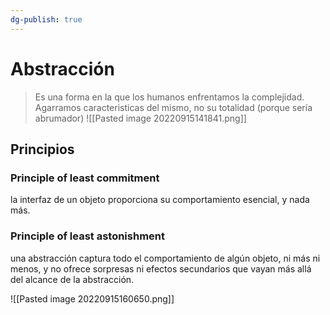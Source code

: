 ```yaml
---
dg-publish: true
---
```

# Abstracción
> Es una forma en la que los humanos enfrentamos la complejidad. Agarramos caracteristicas del mismo, no su totalidad (porque sería abrumador)
![[Pasted image 20220915141841.png]]

## Principios

### Principle of least commitment
la interfaz de un objeto proporciona su comportamiento esencial, y nada más.

### Principle of least astonishment
una abstracción captura todo el comportamiento de algún objeto, ni más ni menos, y no ofrece sorpresas ni efectos secundarios que vayan más allá del alcance de la abstracción.


![[Pasted image 20220915160650.png]]

